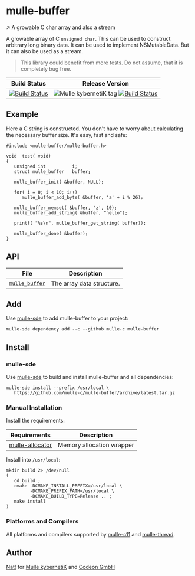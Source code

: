 # mulle-buffer

↗️ A growable C char array and also a stream

A growable array of C `unsigned char`. This can be used to construct arbitrary
long binary data. It can be used to implement NSMutableData. But it can also be
used as a stream.


> This library could benefit from more tests. Do not assume, that it
> is completely bug free.


Build Status | Release Version
-------------|-----------------------------------
[![Build Status](https://travis-ci.org/mulle-c/mulle-buffer.svg?branch=release)](https://travis-ci.org/mulle-c/mulle-buffer) | ![Mulle kybernetiK tag](https://img.shields.io/github/tag/mulle-c/mulle-buffer.svg) [![Build Status](https://travis-ci.org/mulle-c/mulle-buffer.svg?branch=release)](https://travis-ci.org/mulle-c/mulle-buffer)

## Example

Here a C string is constructed. You don't have to worry about calculating
the necessary buffer size. It's easy, fast and safe:

```
#include <mulle-buffer/mulle-buffer.h>

void  test( void)
{
   unsigned int          i;
   struct mulle_buffer   buffer;

   mulle_buffer_init( &buffer, NULL);

   for( i = 0; i < 10; i++)
      mulle_buffer_add_byte( &buffer, 'a' + i % 26);

   mulle_buffer_memset( &buffer, 'z', 10);
   mulle_buffer_add_string( &buffer, "hello");

   printf( "%s\n", mulle_buffer_get_string( buffer));

   mulle_buffer_done( &buffer);
}
```


## API

File                                 | Description
------------------------------------ | ----------------------------------------
[`mulle_buffer`](dox/API_BUFFER.md)  | The array data structure.


## Add

Use [mulle-sde](//github.com/mulle-sde) to add mulle-buffer to your project:

```
mulle-sde dependency add --c --github mulle-c mulle-buffer
```

## Install

### mulle-sde

Use [mulle-sde](//github.com/mulle-sde) to build and install mulle-buffer and all dependencies:

```
mulle-sde install --prefix /usr/local \
   https://github.com/mulle-c/mulle-buffer/archive/latest.tar.gz
```

### Manual Installation


Install the requirements:

Requirements                                             | Description
---------------------------------------------------------|-----------------------
[mulle-allocator](//github.com/mulle-c/mulle-allocator)  | Memory allocation wrapper


Install into `/usr/local`:

```
mkdir build 2> /dev/null
(
   cd build ;
   cmake -DCMAKE_INSTALL_PREFIX=/usr/local \
         -DCMAKE_PREFIX_PATH=/usr/local \
         -DCMAKE_BUILD_TYPE=Release .. ;
   make install
)
```


### Platforms and Compilers

All platforms and compilers supported by
[mulle-c11](//github.com/mulle-c/mulle-c11) and
[mulle-thread](//github.com/mulle-c/mulle-thread).


## Author

[Nat!](//www.mulle-kybernetik.com/weblog) for
[Mulle kybernetiK](//www.mulle-kybernetik.com) and
[Codeon GmbH](//www.codeon.de)

